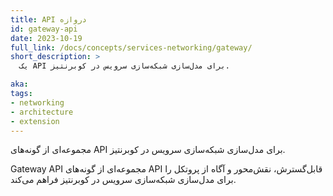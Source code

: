 ```yaml
---
title: API دروازه
id: gateway-api
date: 2023-10-19
full_link: /docs/concepts/services-networking/gateway/
short_description: >
  یک API برای مدل‌سازی شبکه‌سازی سرویس در کوبرنتیز.

aka:
tags:
- networking
- architecture
- extension
---
```

 مجموعه‌ای از گونه‌های API برای مدل‌سازی شبکه‌سازی سرویس در کوبرنتیز.

<!--more--> 

Gateway API مجموعه‌ای از گونه‌های API قابل‌گسترش، نقش‌محور و آگاه از پروتکل را برای مدل‌سازی شبکه‌سازی سرویس در کوبرنتیز فراهم می‌کند.

